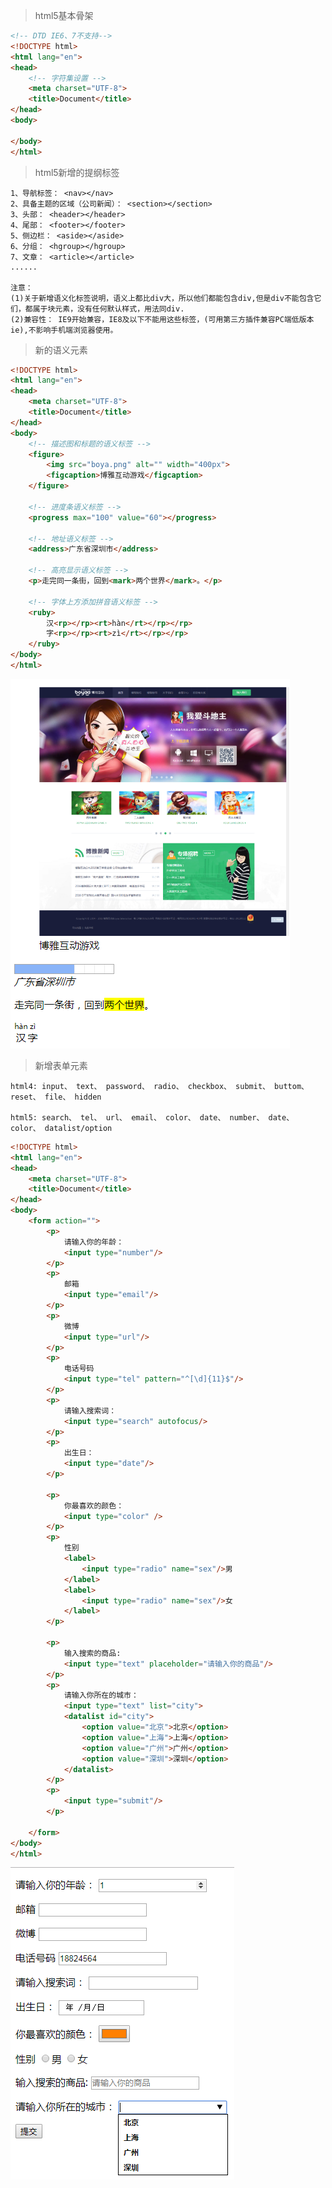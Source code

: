 >html5基本骨架
```html
<!-- DTD IE6、7不支持-->
<!DOCTYPE html>
<html lang="en">
<head>
	<!-- 字符集设置 -->
	<meta charset="UTF-8">
	<title>Document</title>
</head>
<body>
	
</body>
</html>
```

>html5新增的提纲标签

    1、导航标签： <nav></nav>
    2、具备主题的区域（公司新闻）： <section></section>
    3、头部： <header></header>
    4、尾部： <footer></footer>
    5、侧边栏： <aside></aside>
    6、分组： <hgroup></hgroup>
    7、文章： <article></article>
    ......
    
    注意：
    (1)关于新增语义化标签说明，语义上都比div大，所以他们都能包含div,但是div不能包含它们，都属于块元素，没有任何默认样式，用法同div.
    (2)兼容性： IE9开始兼容，IE8及以下不能用这些标签，(可用第三方插件兼容PC端低版本ie),不影响手机端浏览器使用。
 
>新的语义元素

```html
<!DOCTYPE html>
<html lang="en">
<head>
	<meta charset="UTF-8">
	<title>Document</title>
</head>
<body>
	<!-- 描述图和标题的语义标签 -->
	<figure>
		<img src="boya.png" alt="" width="400px">
		<figcaption>博雅互动游戏</figcaption>
	</figure>

	<!-- 进度条语义标签 -->
	<progress max="100" value="60"></progress>

	<!-- 地址语义标签 -->
	<address>广东省深圳市</address>

	<!-- 高亮显示语义标签 -->
	<p>走完同一条街，回到<mark>两个世界</mark>。</p>
	
	<!-- 字体上方添加拼音语义标签 -->
	<ruby>
		汉<rp></rp><rt>hàn</rt></rp></rp>
		字<rp></rp><rt>zì</rt></rp></rp>
	</ruby>
</body>
</html>
```  
![语义元素](../picture/addelement.png)

>新增表单元素

    html4: input、 text、 password、 radio、 checkbox、 submit、 buttom、 reset、 file、 hidden
    
    html5: search、 tel、 url、 email、 color、 date、 number、 date、 color、 datalist/option
    
```html
<!DOCTYPE html>
<html lang="en">
<head>
	<meta charset="UTF-8">
	<title>Document</title>
</head>
<body>
	<form action="">
		<p>
			请输入你的年龄：
			<input type="number"/>
		</p>
		<p>
			邮箱
			<input type="email"/>
		</p>
		<p>
			微博
			<input type="url"/>
		</p>
		<p>
			电话号码
			<input type="tel" pattern="^[\d]{11}$"/>
		</p>
		<p>
			请输入搜索词：
			<input type="search" autofocus/>
		</p>
		<p>
			出生日：
			<input type="date"/>
		</p>

		<p>
			你最喜欢的颜色：
			<input type="color" />
		</p>
		<p>
			性别
			<label>
				<input type="radio" name="sex"/>男
			</label>
			<label>
				<input type="radio" name="sex"/>女
			</label>
		</p>

		<p>
			输入搜索的商品:
			<input type="text" placeholder="请输入你的商品"/>
		</p>
		<p>
			请输入你所在的城市：
			<input type="text" list="city">
			<datalist id="city">
				<option value="北京">北京</option>
				<option value="上海">上海</option>
				<option value="广州">广州</option>
				<option value="深圳">深圳</option>
			</datalist>
		</p>
		<p>
			<input type="submit"/>
		</p>
	
	</form>
</body>
</html>
```
![表单元素](../picture/formelement.png)
       
